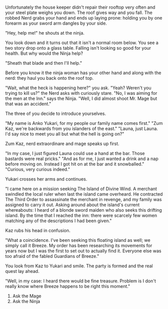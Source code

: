 Unfortunately the house keeper didn't repair their rooftop very often and your steel plate weighs you down. The roof gives way and you fall. The robbed Nerd grabs your hand and ends up laying prone: holding you by one forearm as your sword arm dangles by your side.

"Hey, help me!" he shouts at the ninja.

You look down and it turns out that it isn't a normal room below. You see a two story drop onto a glass table. Falling isn't looking so good for your health. But why would the Ninja help?

"Sheath that blade and then I'll help."

Before you know it the ninja woman has your other hand and along with the nerd: they haul you back onto the roof top.

"Wait, what the heck is happening here?" you ask.
"Yeah? Weren't you trying to kill us?" the Nerd asks with curiously stare.
"No, I was aiming for the men at the Inn." says the Ninja.
"Well, I did almost shoot Mr. Mage but that was an accident."

The three of you decide to introduce yourselves.

"My name is Anko Yukari, for my people our family name comes first."
"Zum Kaz, we're backwards from you islanders of the east."
"Launa, just Launa. I'd say nice to meet you all but what the hell is going on?"

Zum Kaz, nerd extraordinare and mage speaks up first.

"In my case, I just figured Launa could use a hand at the bar. Those bastards were real pricks."
"And as for me, I just wanted a drink and a nap before moving on. Instead I got hit on at the bar and it snowballed."
"Curious, very curious indeed."

Yukari crosses her arms and continues.

"I came here on a mission seeking The Island of Divine Wind. A merchant swindled the local ruler when last the island came overheard. He contracted The Third Order to assassinate the merchant in revenge, and my family was assigned to carry it out. Asking around about the island's current whereabouts: I heard of a blonde sword maiden who also seeks this drifting island. By the time that I reached the inn: there were scarcely few women matching any of the descriptions I had been given."

Kaz rubs his head in confusion.

"What a coincidence. I've been seeking this floating island as well; we simply call it Breeze. My order has been researching its movements for years now but I was the first to set out to actually find it. Everyone else was too afraid of the fabled Guardians of Breeze."

You look from Kaz to Yukari and smile. The party is formed and the real quest lay ahead.

"Well, in my case: I heard there would be fine treasure. Problem is I don't really know where Breeze happens to be right this moment."


  1. Ask the Mage
  2. Ask the Ninja


